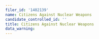 ```yaml
---
filer_id: '1402139'
name: Citizens Against Nuclear Weapons
candidate_controlled_id: ''
title: Citizens Against Nuclear Weapons
data_warning: 
---
```

